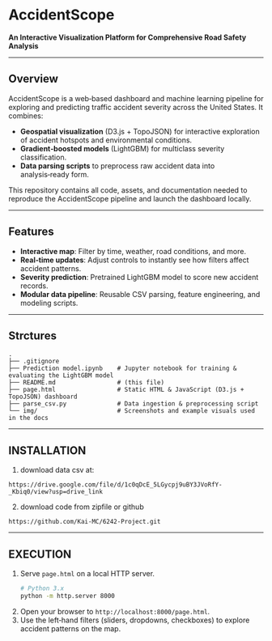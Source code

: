 # AccidentScope

**An Interactive Visualization Platform for Comprehensive Road Safety Analysis**

---

## Overview

AccidentScope is a web‑based dashboard and machine learning pipeline for exploring and predicting traffic accident severity across the United States. It combines:

- **Geospatial visualization** (D3.js + TopoJSON) for interactive exploration of accident hotspots and environmental conditions.
- **Gradient‑boosted models** (LightGBM) for multiclass severity classification.
- **Data parsing scripts** to preprocess raw accident data into analysis‑ready form.

This repository contains all code, assets, and documentation needed to reproduce the AccidentScope pipeline and launch the dashboard locally.

---

## Features

- **Interactive map**: Filter by time, weather, road conditions, and more.  
- **Real‑time updates**: Adjust controls to instantly see how filters affect accident patterns.  
- **Severity prediction**: Pretrained LightGBM model to score new accident records.  
- **Modular data pipeline**: Reusable CSV parsing, feature engineering, and modeling scripts.  

---

## Strctures
```
.
├── .gitignore
├── Prediction model.ipynb    # Jupyter notebook for training & evaluating the LightGBM model
├── README.md                 # (this file)
├── page.html                 # Static HTML & JavaScript (D3.js + TopoJSON) dashboard
├── parse_csv.py              # Data ingestion & preprocessing script
└── img/                      # Screenshots and example visuals used in the docs
```

---

## INSTALLATION

1. download data csv at:

`https://drive.google.com/file/d/1c0qDcE_5LGycpj9uBY3JVoRfY-_Kbiq0/view?usp=drive_link`

2. download code from zipfile or github 

`https://github.com/Kai-MC/6242-Project.git`


---
## EXECUTION

1. Serve `page.html` on a local HTTP server.
   ```bash
   # Python 3.x
   python -m http.server 8000
   ```
2. Open your browser to `http://localhost:8000/page.html`.
3. Use the left‑hand filters (sliders, dropdowns, checkboxes) to explore accident patterns on the map.


